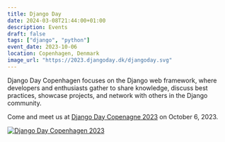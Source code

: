 ```yaml
---
title: Django Day
date: 2024-03-08T21:44:00+01:00
description: Events
draft: false
tags: ["django", "python"]
event_date: 2023-10-06
location: Copenhagen, Denmark
image_url: "https://2023.djangoday.dk/djangoday.svg"
---
```


Django Day Copenhagen focuses on the Django web framework, where developers and enthusiasts gather to share knowledge, discuss best practices, showcase projects, and network with others in the Django community.

Come and meet us at [Django Day Copenagne 2023][django] on October 6, 2023.

[![Django Day Copenhagen 2023](https://2023.djangoday.dk/djangoday.svg)][django]

<!-- links -->

[django]: https://2023.djangoday.dk/
